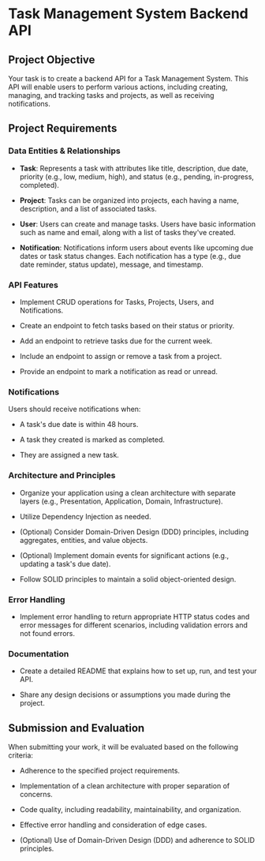 # Task Management System Backend API

## Project Objective

Your task is to create a backend API for a Task Management System. This API will enable users to perform various actions, including creating, managing, and tracking tasks and projects, as well as receiving notifications.

## Project Requirements

### Data Entities & Relationships

- **Task**: Represents a task with attributes like title, description, due date, priority (e.g., low, medium, high), and status (e.g., pending, in-progress, completed).

- **Project**: Tasks can be organized into projects, each having a name, description, and a list of associated tasks.

- **User**: Users can create and manage tasks. Users have basic information such as name and email, along with a list of tasks they've created.

- **Notification**: Notifications inform users about events like upcoming due dates or task status changes. Each notification has a type (e.g., due date reminder, status update), message, and timestamp.

### API Features

- Implement CRUD operations for Tasks, Projects, Users, and Notifications.

- Create an endpoint to fetch tasks based on their status or priority.

- Add an endpoint to retrieve tasks due for the current week.

- Include an endpoint to assign or remove a task from a project.

- Provide an endpoint to mark a notification as read or unread.

### Notifications

Users should receive notifications when:

- A task's due date is within 48 hours.

- A task they created is marked as completed.

- They are assigned a new task.

### Architecture and Principles

- Organize your application using a clean architecture with separate layers (e.g., Presentation, Application, Domain, Infrastructure).

- Utilize Dependency Injection as needed.

- (Optional) Consider Domain-Driven Design (DDD) principles, including aggregates, entities, and value objects.

- (Optional) Implement domain events for significant actions (e.g., updating a task's due date).

- Follow SOLID principles to maintain a solid object-oriented design.

### Error Handling

- Implement error handling to return appropriate HTTP status codes and error messages for different scenarios, including validation errors and not found errors.

### Documentation

- Create a detailed README that explains how to set up, run, and test your API.

- Share any design decisions or assumptions you made during the project.

## Submission and Evaluation

When submitting your work, it will be evaluated based on the following criteria:

- Adherence to the specified project requirements.

- Implementation of a clean architecture with proper separation of concerns.

- Code quality, including readability, maintainability, and organization.

- Effective error handling and consideration of edge cases.

- (Optional) Use of Domain-Driven Design (DDD) and adherence to SOLID principles.

